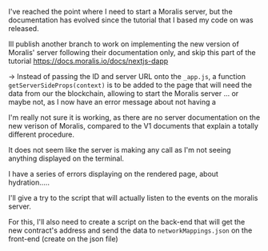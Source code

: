 I've reached the point where I need to start a Moralis server, but the documentation has evolved since the tutorial that I based my code on was released.

Ill publish another branch to work on implementing the new version of Moralis' server following their documentation only, and skip this part of the tutorial
https://docs.moralis.io/docs/nextjs-dapp

-> Instead of passing the ID and server URL onto the `_app.js`, a function `getServerSideProps(context)` is to be added to the page that will need the data from our the blockchain, allowing to start the Moralis server
... or maybe not, as I now have an error message about not having a <MoralisProvider>

I'm really not sure it is working, as there are no server documentation on the new verison of Moralis, compared to the V1 documents that explain a totally different procedure.

It does not seem like the server is making any call as I'm not seeing anything displayed on the terminal.

I have a series of errors displaying on the rendered page, about hydration.....

I'll give a try to the script that will actually listen to the events on the moralis server.

For this, I'll also need to create a script on the back-end that will get the new contract's address and send the data to `networkMappings.json` on the front-end (create on the json file)
